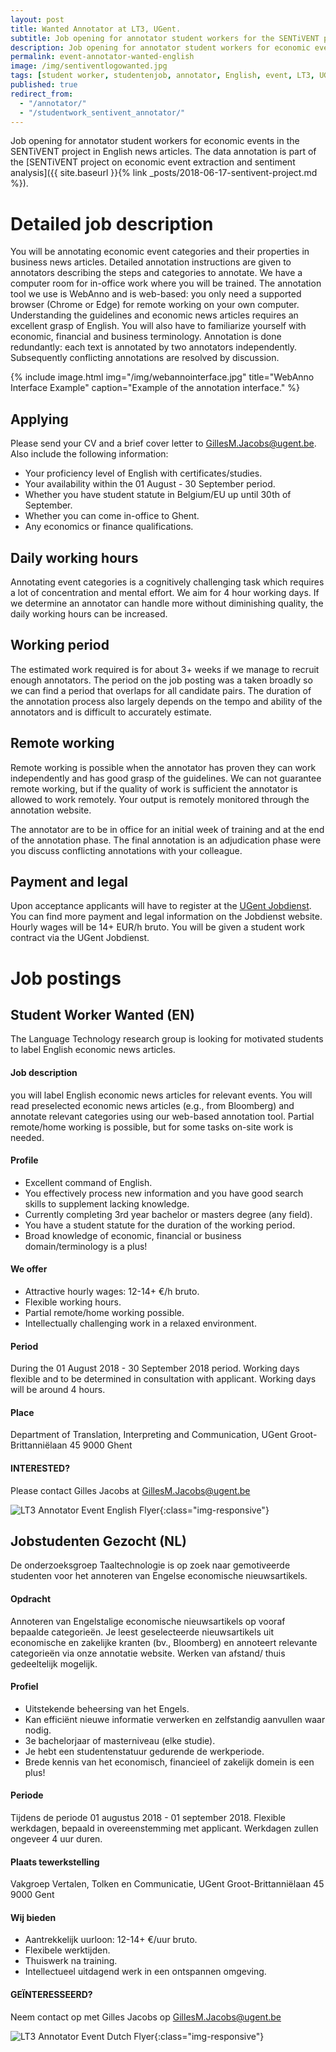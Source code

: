 ```yaml
---
layout: post
title: Wanted Annotator at LT3, UGent.
subtitle: Job opening for annotator student workers for the SENTiVENT project.
description: Job opening for annotator student workers for economic events in the SENTiVENT project (English and Dutch).
permalink: event-annotator-wanted-english
image: /img/sentiventlogowanted.jpg
tags: [student worker, studentenjob, annotator, English, event, LT3, UGent, SENTiVENT, job]
published: true
redirect_from:
  - "/annotator/"
  - "/studentwork_sentivent_annotator/"
---
```

Job opening for annotator student workers for economic events in the SENTiVENT project in English news articles.
The data annotation is part of the [SENTiVENT project on economic event extraction and sentiment analysis]({{ site.baseurl }}{% link _posts/2018-06-17-sentivent-project.md %}).

# Detailed job description
You will be annotating economic event categories and their properties in business news articles.
Detailed annotation instructions are given to annotators describing the steps and categories to annotate.
We have a computer room for in-office work where you will be trained.
The annotation tool we use is WebAnno and is web-based: you only need a supported browser (Chrome or Edge) for remote working on your own computer.
Understanding the guidelines and economic news articles requires an excellent grasp of English.
You will also have to familiarize yourself with economic, financial and business terminology.
Annotation is done redundantly: each text is annotated by two annotators independently.
Subsequently conflicting annotations are resolved by discussion.

{% include image.html
            img="/img/webannointerface.jpg"
            title="WebAnno Interface Example"
            caption="Example of the annotation interface." %}

## Applying
Please send your CV and a brief cover letter to GillesM.Jacobs@ugent.be.
Also include the following information:
- Your proficiency level of English with certificates/studies.
- Your availability within the 01 August - 30 September period.
- Whether you have student statute in Belgium/EU up until 30th of September.
- Whether you can come in-office to Ghent.
- Any economics or finance qualifications.

## Daily working hours
Annotating event categories is a cognitively challenging task which requires a lot of concentration and mental effort. We aim for 4 hour working days. If we determine an annotator can handle more without diminishing quality, the daily working hours can be increased.

## Working period
The estimated work required is for about 3+ weeks if we manage to recruit enough annotators. The period on the job posting was a taken broadly so we can find a period that overlaps for all candidate pairs. The duration of the annotation process also largely depends on the tempo and ability of the annotators and is difficult to accurately estimate.

## Remote working
Remote working is possible when the annotator has proven they can work independently and has good grasp of the guidelines.
We can not guarantee remote working, but if the quality of work is sufficient the annotator is allowed to work remotely.
Your output is remotely monitored through the annotation website.

The annotator are to be in office for an initial week of training and at the end of the annotation phase.
The final annotation is an adjudication phase were you discuss conflicting annotations with your colleague.

## Payment and legal
Upon acceptance applicants will have to register at the [UGent Jobdienst](https://www.ugent.be/student/nl/meer-dan-studeren/jobdienst).
You can find more payment and legal information on the Jobdienst website.
Hourly wages will be 14+ EUR/h bruto.
You will be given a student work contract via the UGent Jobdienst.

# Job postings
## Student Worker Wanted (EN)

The Language Technology research group is looking for motivated students to label English economic news articles.

#### Job description
you will label English economic news articles for relevant events.
You will read preselected economic news articles (e.g., from Bloomberg) and annotate relevant categories using our web-based annotation tool.
Partial remote/home working is possible, but for some tasks on-site work is needed.

#### Profile
- Excellent command of English.
- You effectively process new information and you have good search skills to supplement lacking knowledge.
- Currently completing 3rd year bachelor or masters degree (any field).
- You have a student statute for the duration of the working period.
- Broad knowledge of economic, financial or business domain/terminology is a plus!

#### We offer
- Attractive hourly wages: 12-14+ €/h bruto.
- Flexible working hours.
- Partial remote/home working possible.
- Intellectually challenging work in a relaxed environment.

#### Period
During the 01 August 2018 - 30 September 2018 period. Working days flexible and to be determined in consultation with applicant. Working days will be around 4 hours.

#### Place
Department of Translation, Interpreting and Communication, UGent
Groot-Brittanniëlaan 45
9000 Ghent

#### INTERESTED? 
Please contact Gilles Jacobs at GillesM.Jacobs@ugent.be

![LT3 Annotator Event English Flyer](/img/lt3annotatoreventenglish.jpg){:class="img-responsive"}

## Jobstudenten Gezocht (NL)

De onderzoeksgroep Taaltechnologie is op zoek naar gemotiveerde studenten voor het annoteren van Engelse economische nieuwsartikels.

#### Opdracht
Annoteren van Engelstalige economische nieuwsartikels op vooraf bepaalde categorieën.
Je leest geselecteerde nieuwsartikels uit economische en zakelijke kranten (bv., Bloomberg) en annoteert relevante categorieën via onze annotatie website.
Werken van afstand/ thuis gedeeltelijk mogelijk.

#### Profiel
- Uitstekende beheersing van het Engels.
- Kan efficiënt nieuwe informatie verwerken en zelfstandig aanvullen waar nodig.
- 3e bachelorjaar of masterniveau (elke studie).
- Je hebt een studentenstatuur gedurende de werkperiode.
- Brede kennis van het economisch, financieel of zakelijk domein is een plus!

#### Periode
Tijdens de periode 01 augustus 2018 - 01 september 2018.
Flexible werkdagen, bepaald in overeenstemming met applicant. 
Werkdagen zullen ongeveer 4 uur duren.

#### Plaats tewerkstelling
Vakgroep Vertalen, Tolken en Communicatie, UGent
Groot-Brittanniëlaan 45
9000 Gent

#### Wij bieden
- Aantrekkelijk uurloon: 12-14+ €/uur bruto.
- Flexibele werktijden.
- Thuiswerk na training.
- Intellectueel uitdagend werk in een ontspannen omgeving.

#### GEÏNTERESSEERD?
Neem contact op met Gilles Jacobs op GillesM.Jacobs@ugent.be

![LT3 Annotator Event Dutch Flyer](/img/lt3annotatoreventdutch.jpg){:class="img-responsive"}
